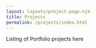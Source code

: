 ```yaml
---
layout: layouts/project-page.njk
title: Projects
permalink: /projects/index.html
---
```

Listing of Portfolio projects here